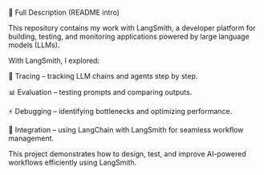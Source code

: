 📖 Full Description (README intro)

This repository contains my work with LangSmith, a developer platform for building, testing, and monitoring applications powered by large language models (LLMs).

With LangSmith, I explored:

🔎 Tracing – tracking LLM chains and agents step by step.

📊 Evaluation – testing prompts and comparing outputs.

⚡ Debugging – identifying bottlenecks and optimizing performance.

🧩 Integration – using LangChain with LangSmith for seamless workflow management.

This project demonstrates how to design, test, and improve AI-powered workflows efficiently using LangSmith.
